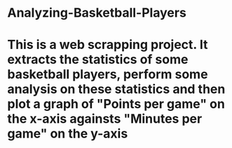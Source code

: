 # Analyzing-Basketball-Players

# This is a web scrapping project. It extracts the statistics of some basketball players, perform some analysis on these statistics and then plot a graph of "Points per game" on the x-axis againsts "Minutes per game" on the y-axis

